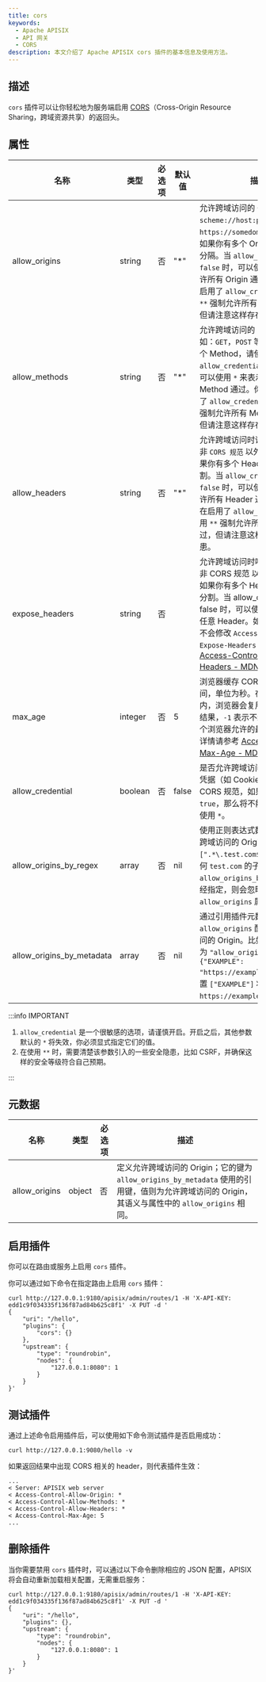 ```yaml
---
title: cors
keywords:
  - Apache APISIX
  - API 网关
  - CORS
description: 本文介绍了 Apache APISIX cors 插件的基本信息及使用方法。
---
```


<!--
#
# Licensed to the Apache Software Foundation (ASF) under one or more
# contributor license agreements.  See the NOTICE file distributed with
# this work for additional information regarding copyright ownership.
# The ASF licenses this file to You under the Apache License, Version 2.0
# (the "License"); you may not use this file except in compliance with
# the License.  You may obtain a copy of the License at
#
#     http://www.apache.org/licenses/LICENSE-2.0
#
# Unless required by applicable law or agreed to in writing, software
# distributed under the License is distributed on an "AS IS" BASIS,
# WITHOUT WARRANTIES OR CONDITIONS OF ANY KIND, either express or implied.
# See the License for the specific language governing permissions and
# limitations under the License.
#
-->

## 描述

`cors` 插件可以让你轻松地为服务端启用 [CORS](https://developer.mozilla.org/en-US/docs/Web/HTTP/CORS)（Cross-Origin Resource Sharing，跨域资源共享）的返回头。

## 属性

| 名称             | 类型    | 必选项 | 默认值 | 描述                                                         |
| ---------------- | ------- | ------ | ------ | ------------------------------------------------------------ |
| allow_origins    | string  | 否   | "*"    | 允许跨域访问的 Origin，格式为 `scheme://host:port`，示例如 `https://somedomain.com:8081`。如果你有多个 Origin，请使用 `,` 分隔。当 `allow_credential` 为 `false` 时，可以使用 `*` 来表示允许所有 Origin 通过。你也可以在启用了 `allow_credential` 后使用 `**` 强制允许所有 Origin 均通过，但请注意这样存在安全隐患。 |
| allow_methods    | string  | 否   | "*"    | 允许跨域访问的 Method，比如：`GET`，`POST` 等。如果你有多个 Method，请使用 `,` 分割。当 `allow_credential` 为 `false` 时，可以使用 `*` 来表示允许所有 Method 通过。你也可以在启用了 `allow_credential` 后使用 `**` 强制允许所有 Method 都通过，但请注意这样存在安全隐患。 |
| allow_headers    | string  | 否   | "*"    | 允许跨域访问时请求方携带哪些非 `CORS 规范` 以外的 Header。如果你有多个 Header，请使用 `,` 分割。当 `allow_credential` 为 `false` 时，可以使用 `*` 来表示允许所有 Header 通过。你也可以在启用了 `allow_credential` 后使用 `**` 强制允许所有 Header 都通过，但请注意这样存在安全隐患。 |
| expose_headers   | string  | 否   |        | 允许跨域访问时响应方携带哪些非 CORS 规范 以外的 Header。如果你有多个 Header，请使用 , 分割。当 allow_credential 为 false 时，可以使用 * 来表示允许任意 Header。如果不设置，插件不会修改 `Access-Control-Expose-Headers` 头，详情请参考 [Access-Control-Expose-Headers - MDN](https://developer.mozilla.org/en-US/docs/Web/HTTP/Headers/Access-Control-Expose-Headers)。 |
| max_age          | integer | 否   | 5      | 浏览器缓存 CORS 结果的最大时间，单位为秒。在这个时间范围内，浏览器会复用上一次的检查结果，`-1` 表示不缓存。请注意各个浏览器允许的最大时间不同，详情请参考 [Access-Control-Max-Age - MDN](https://developer.mozilla.org/en-US/docs/Web/HTTP/Headers/Access-Control-Max-Age#directives)。 |
| allow_credential | boolean | 否   | false  | 是否允许跨域访问的请求方携带凭据（如 Cookie 等）。根据 CORS 规范，如果设置该选项为 `true`，那么将不能在其他属性中使用 `*`。 |
| allow_origins_by_regex | array | 否   | nil  | 使用正则表达式数组来匹配允许跨域访问的 Origin，如 `[".*\.test.com$"]` 可以匹配任何 `test.com` 的子域名。如果 `allow_origins_by_regex` 属性已经指定，则会忽略 `allow_origins` 属性。 |
| allow_origins_by_metadata | array | 否    | nil   | 通过引用插件元数据的 `allow_origins` 配置允许跨域访问的 Origin。比如当插件元数据为 `"allow_origins": {"EXAMPLE": "https://example.com"}` 时，配置 `["EXAMPLE"]` 将允许 Origin `https://example.com` 的访问。  |

:::info IMPORTANT

1. `allow_credential` 是一个很敏感的选项，请谨慎开启。开启之后，其他参数默认的 `*` 将失效，你必须显式指定它们的值。
2. 在使用 `**` 时，需要清楚该参数引入的一些安全隐患，比如 CSRF，并确保这样的安全等级符合自己预期。

:::

## 元数据

| 名称           | 类型    | 必选项  | 描述                       |
| -----------   | ------  | ------ | ------------------ |
| allow_origins | object  | 否    | 定义允许跨域访问的 Origin；它的键为 `allow_origins_by_metadata` 使用的引用键，值则为允许跨域访问的 Origin，其语义与属性中的 `allow_origins` 相同。 |

## 启用插件

你可以在路由或服务上启用 `cors` 插件。

你可以通过如下命令在指定路由上启用 `cors` 插件：

```shell
curl http://127.0.0.1:9180/apisix/admin/routes/1 -H 'X-API-KEY: edd1c9f034335f136f87ad84b625c8f1' -X PUT -d '
{
    "uri": "/hello",
    "plugins": {
        "cors": {}
    },
    "upstream": {
        "type": "roundrobin",
        "nodes": {
            "127.0.0.1:8080": 1
        }
    }
}'
```

## 测试插件

通过上述命令启用插件后，可以使用如下命令测试插件是否启用成功：

```shell
curl http://127.0.0.1:9080/hello -v
```

如果返回结果中出现 CORS 相关的 header，则代表插件生效：

```shell
...
< Server: APISIX web server
< Access-Control-Allow-Origin: *
< Access-Control-Allow-Methods: *
< Access-Control-Allow-Headers: *
< Access-Control-Max-Age: 5
...
```

## 删除插件

当你需要禁用 `cors` 插件时，可以通过以下命令删除相应的 JSON 配置，APISIX 将会自动重新加载相关配置，无需重启服务：

```shell
curl http://127.0.0.1:9180/apisix/admin/routes/1 -H 'X-API-KEY: edd1c9f034335f136f87ad84b625c8f1' -X PUT -d '
{
    "uri": "/hello",
    "plugins": {},
    "upstream": {
        "type": "roundrobin",
        "nodes": {
            "127.0.0.1:8080": 1
        }
    }
}'
```
